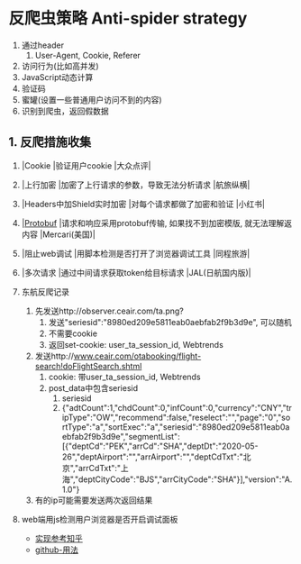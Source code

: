 # 反爬虫策略 Anti-spider strategy

1. 通过header
    1. User-Agent, Cookie, Referer
2. 访问行为(比如高并发)
3. JavaScript动态计算
4. 验证码
5. 蜜罐(设置一些普通用户访问不到的内容)
6. 识别到爬虫，返回假数据


## 1. 反爬措施收集
1. |Cookie |验证用户cookie   |大众点评|
2. |上行加密 |加密了上行请求的参数，导致无法分析请求   |航旅纵横|
3. |Headers中加Shield实时加密 |对每个请求都做了加密和验证   |小红书|
4. |[Protobuf](./protobuf.md) |请求和响应采用protobuf传输, 如果找不到加密模版, 就无法理解返内容   |Mercari(美国)|
5. |阻止web调试 |用脚本检测是否打开了浏览器调试工具   |同程旅游|
6. |多次请求 |通过中间请求获取token给目标请求   |JAL(日航国内版)|
7. 东航反爬记录
    1. 先发送http://observer.ceair.com/ta.png?  
        1. 发送"seriesid":"8980ed209e5811eab0aebfab2f9b3d9e", 可以随机
        2. 不需要cookie
        3. 返回set-cookie: user_ta_session_id, Webtrends
    2. 发送http://www.ceair.com/otabooking/flight-search!doFlightSearch.shtml
        1. cookie: 带user_ta_session_id, Webtrends
        2. post_data中包含seriesid
            1. seriesid
            2. {"adtCount":1,"chdCount":0,"infCount":0,"currency":"CNY","tripType":"OW","recommend":false,"reselect":"","page":"0","sortType":"a","sortExec":"a","seriesid":"8980ed209e5811eab0aebfab2f9b3d9e","segmentList":[{"deptCd":"PEK","arrCd":"SHA","deptDt":"2020-05-26","deptAirport":"","arrAirport":"","deptCdTxt":"北京","arrCdTxt":"上海","deptCityCode":"BJS","arrCityCode":"SHA"}],"version":"A.1.0"}
    3. 有的ip可能需要发送两次返回结果

8.  web端用js检测用户浏览器是否开启调试面板
    - [实现参考知乎](https://www.zhihu.com/question/24188524)
    - [github-用法](https://github.com/sindresorhus/devtools-detect)
